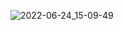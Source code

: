 ![2022-06-24_15-09-49](https://user-images.githubusercontent.com/58466544/175544277-2a81cd50-8344-47f3-9a56-80e0a5a2d939.jpeg)
